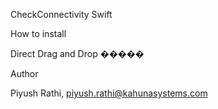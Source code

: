 CheckConnectivity Swift

How to install

Direct Drag and Drop �����

Author

Piyush Rathi, piyush.rathi@kahunasystems.com
